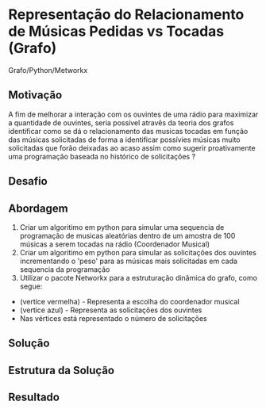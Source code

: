 # Representação do Relacionamento de Músicas Pedidas vs Tocadas (Grafo)
Grafo/Python/Metworkx

## Motivação
A fim de melhorar a interação com os ouvintes de uma rádio para maximizar a quantidade de ouvintes, seria possível atravês da teoria dos grafos identificar como se dá o relacionamento das musicas tocadas em função das músicas solicitadas de forma a identificar possívies músicas muito solicitadas que forão deixadas ao acaso assim como sugerir proativamente uma programação baseada no histórico de solicitações ? 

## Desafio

## Abordagem
1. Criar um algoritimo em python para simular uma sequencia de programação de musicas aleatórias dentro de um amostra de 100 músicas a serem tocadas na rádio (Coordenador Musical)
2. Criar um algoritimo em python para simular as solicitações dos ouvintes incrementando o 'peso' para as músicas mais solicitadas em cada sequencia da programação
3. Utilizar o pacote Networkx para a estruturação dinâmica do grafo, como segue:
  - (vertíce vermelha) - Representa a escolha do coordenador musical
  - (vertice azul) - Representa as solicitações dos ouvintes
  - Nas vértices está representado o número de solicitações 

## Solução

## Estrutura da Solução

## Resultado

